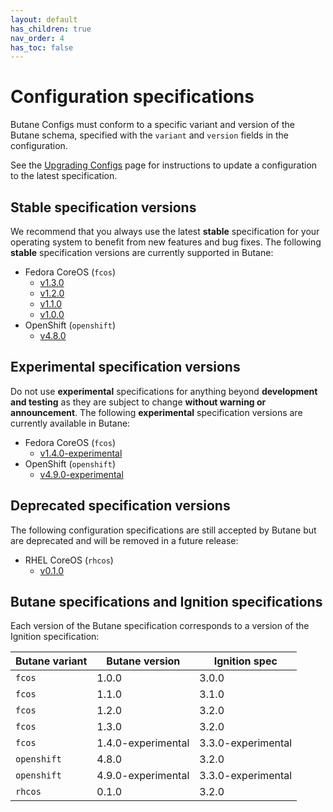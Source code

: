 ```yaml
---
layout: default
has_children: true
nav_order: 4
has_toc: false
---
```


# Configuration specifications

Butane Configs must conform to a specific variant and version of the Butane schema, specified with the `variant` and `version` fields in the configuration.

See the [Upgrading Configs](upgrading.md) page for instructions to update a configuration to the latest specification.

## Stable specification versions

We recommend that you always use the latest **stable** specification for your operating system to benefit from new features and bug fixes. The following **stable** specification versions are currently supported in Butane:

- Fedora CoreOS (`fcos`)
  - [v1.3.0](config-fcos-v1_3.md)
  - [v1.2.0](config-fcos-v1_2.md)
  - [v1.1.0](config-fcos-v1_1.md)
  - [v1.0.0](config-fcos-v1_0.md)
- OpenShift (`openshift`)
  - [v4.8.0](config-openshift-v4_8.md)

## Experimental specification versions

Do not use **experimental** specifications for anything beyond **development and testing** as they are subject to change **without warning or announcement**. The following **experimental** specification versions are currently available in Butane:

- Fedora CoreOS (`fcos`)
  - [v1.4.0-experimental](config-fcos-v1_4-exp.md)
- OpenShift (`openshift`)
  - [v4.9.0-experimental](config-openshift-v4_9-exp.md)

## Deprecated specification versions

The following configuration specifications are still accepted by Butane but are deprecated and will be removed in a future release:

- RHEL CoreOS (`rhcos`)
  - [v0.1.0](config-rhcos-v0_1.md)

## Butane specifications and Ignition specifications

Each version of the Butane specification corresponds to a version of the Ignition specification:

| Butane variant | Butane version     | Ignition spec      |
|----------------|--------------------|--------------------|
| `fcos`         | 1.0.0              | 3.0.0              |
| `fcos`         | 1.1.0              | 3.1.0              |
| `fcos`         | 1.2.0              | 3.2.0              |
| `fcos`         | 1.3.0              | 3.2.0              |
| `fcos`         | 1.4.0-experimental | 3.3.0-experimental |
| `openshift`    | 4.8.0              | 3.2.0              |
| `openshift`    | 4.9.0-experimental | 3.3.0-experimental |
| `rhcos`        | 0.1.0              | 3.2.0              |
